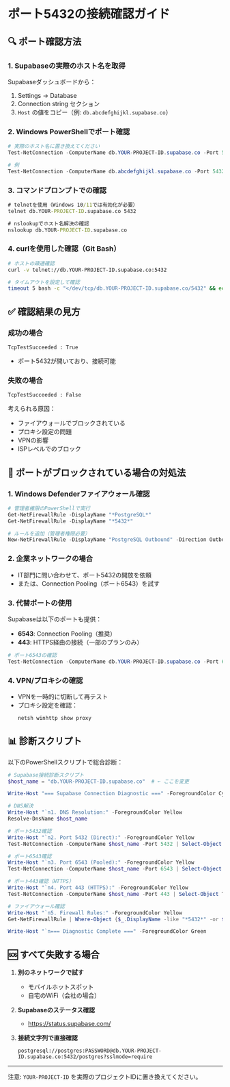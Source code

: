 # ポート5432の接続確認ガイド

## 🔍 ポート確認方法

### 1. Supabaseの実際のホスト名を取得

Supabaseダッシュボードから：
1. Settings → Database
2. Connection string セクション
3. `Host` の値をコピー（例: `db.abcdefghijkl.supabase.co`）

### 2. Windows PowerShellでポート確認

```powershell
# 実際のホスト名に置き換えてください
Test-NetConnection -ComputerName db.YOUR-PROJECT-ID.supabase.co -Port 5432

# 例
Test-NetConnection -ComputerName db.abcdefghijkl.supabase.co -Port 5432
```

### 3. コマンドプロンプトでの確認

```cmd
# telnetを使用（Windows 10/11では有効化が必要）
telnet db.YOUR-PROJECT-ID.supabase.co 5432

# nslookupでホスト名解決の確認
nslookup db.YOUR-PROJECT-ID.supabase.co
```

### 4. curlを使用した確認（Git Bash）

```bash
# ホストの疎通確認
curl -v telnet://db.YOUR-PROJECT-ID.supabase.co:5432

# タイムアウトを設定して確認
timeout 5 bash -c "</dev/tcp/db.YOUR-PROJECT-ID.supabase.co/5432" && echo "Port 5432 is open" || echo "Port 5432 is closed"
```

## ✅ 確認結果の見方

### 成功の場合
```
TcpTestSucceeded : True
```
- ポート5432が開いており、接続可能

### 失敗の場合
```
TcpTestSucceeded : False
```
考えられる原因：
- ファイアウォールでブロックされている
- プロキシ設定の問題
- VPNの影響
- ISPレベルでのブロック

## 🔧 ポートがブロックされている場合の対処法

### 1. Windows Defenderファイアウォール確認
```powershell
# 管理者権限のPowerShellで実行
Get-NetFirewallRule -DisplayName "*PostgreSQL*"
Get-NetFirewallRule -DisplayName "*5432*"

# ルールを追加（管理者権限必要）
New-NetFirewallRule -DisplayName "PostgreSQL Outbound" -Direction Outbound -Protocol TCP -RemotePort 5432 -Action Allow
```

### 2. 企業ネットワークの場合
- IT部門に問い合わせて、ポート5432の開放を依頼
- または、Connection Pooling（ポート6543）を試す

### 3. 代替ポートの使用
Supabaseは以下のポートも提供：
- **6543**: Connection Pooling（推奨）
- **443**: HTTPS経由の接続（一部のプランのみ）

```powershell
# ポート6543の確認
Test-NetConnection -ComputerName db.YOUR-PROJECT-ID.supabase.co -Port 6543
```

### 4. VPN/プロキシの確認
- VPNを一時的に切断して再テスト
- プロキシ設定を確認：
  ```powershell
  netsh winhttp show proxy
  ```

## 📊 診断スクリプト

以下のPowerShellスクリプトで総合診断：

```powershell
# Supabase接続診断スクリプト
$host_name = "db.YOUR-PROJECT-ID.supabase.co"  # ← ここを変更

Write-Host "=== Supabase Connection Diagnostic ===" -ForegroundColor Cyan

# DNS解決
Write-Host "`n1. DNS Resolution:" -ForegroundColor Yellow
Resolve-DnsName $host_name

# ポート5432確認
Write-Host "`n2. Port 5432 (Direct):" -ForegroundColor Yellow
Test-NetConnection -ComputerName $host_name -Port 5432 | Select-Object TcpTestSucceeded, RemoteAddress

# ポート6543確認
Write-Host "`n3. Port 6543 (Pooled):" -ForegroundColor Yellow
Test-NetConnection -ComputerName $host_name -Port 6543 | Select-Object TcpTestSucceeded, RemoteAddress

# ポート443確認（HTTPS）
Write-Host "`n4. Port 443 (HTTPS):" -ForegroundColor Yellow
Test-NetConnection -ComputerName $host_name -Port 443 | Select-Object TcpTestSucceeded, RemoteAddress

# ファイアウォール確認
Write-Host "`n5. Firewall Rules:" -ForegroundColor Yellow
Get-NetFirewallRule | Where-Object {$_.DisplayName -like "*5432*" -or $_.DisplayName -like "*PostgreSQL*"} | Select-Object DisplayName, Enabled, Direction

Write-Host "`n=== Diagnostic Complete ===" -ForegroundColor Green
```

## 🆘 すべて失敗する場合

1. **別のネットワークで試す**
   - モバイルホットスポット
   - 自宅のWiFi（会社の場合）

2. **Supabaseのステータス確認**
   - https://status.supabase.com/

3. **接続文字列で直接確認**
   ```
   postgresql://postgres:PASSWORD@db.YOUR-PROJECT-ID.supabase.co:5432/postgres?sslmode=require
   ```

---
注意: `YOUR-PROJECT-ID` を実際のプロジェクトIDに置き換えてください。